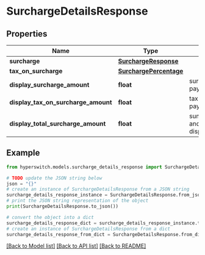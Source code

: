 # SurchargeDetailsResponse


## Properties

Name | Type | Description | Notes
------------ | ------------- | ------------- | -------------
**surcharge** | [**SurchargeResponse**](SurchargeResponse.md) |  | 
**tax_on_surcharge** | [**SurchargePercentage**](SurchargePercentage.md) |  | [optional] 
**display_surcharge_amount** | **float** | surcharge amount for this payment | 
**display_tax_on_surcharge_amount** | **float** | tax on surcharge amount for this payment | 
**display_total_surcharge_amount** | **float** | sum of display_surcharge_amount and display_tax_on_surcharge_amount | 

## Example

```python
from hyperswitch.models.surcharge_details_response import SurchargeDetailsResponse

# TODO update the JSON string below
json = "{}"
# create an instance of SurchargeDetailsResponse from a JSON string
surcharge_details_response_instance = SurchargeDetailsResponse.from_json(json)
# print the JSON string representation of the object
print(SurchargeDetailsResponse.to_json())

# convert the object into a dict
surcharge_details_response_dict = surcharge_details_response_instance.to_dict()
# create an instance of SurchargeDetailsResponse from a dict
surcharge_details_response_from_dict = SurchargeDetailsResponse.from_dict(surcharge_details_response_dict)
```
[[Back to Model list]](../README.md#documentation-for-models) [[Back to API list]](../README.md#documentation-for-api-endpoints) [[Back to README]](../README.md)



